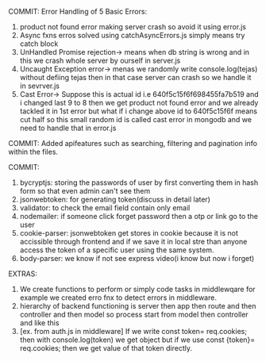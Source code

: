 COMMIT: Error Handling of 5 Basic Errors:

1. product not found error making server crash so avoid it using error.js
2. Async fxns erros solved using catchAsyncErrors.js simply means try catch block
3. UnHandled Promise rejection-> means when db string is wrong and in this we crash whole server by ourself in server.js
4. Uncaught Exception error-> menas we randomly write console.log(tejas) without defiing tejas then in that case server can crash so we handle it in sevrver.js
5. Cast Error-> Suppose this is actual id i.e 640f5c15f6f698455fa7b519 and i changed last 9 to 8 then we get product not found error and we already tackled it in 1st error but what if i change above id to 640f5c15f6f means cut half so this small random id is called cast error in mongodb and we need to handle that in error.js

COMMIT: Added apifeatures such as searching, filtering and pagination
info within the files.

COMMIT:

1. bycryptjs: storing the passwords of user by first converting them in hash form so that even admin can't see them
2. jsonwebtoken: for generating token(discuss in detail later)
3. validator: to check the email field contain only email
4. nodemailer: if someone click forget password then a otp or link go to the user
5. cookie-parser: jsonwebtoken get stores in cookie because it is not accissible through frontend and if we save it in local stre than anyone access the token of a specific user using the same system.
6. body-parser: we know if not see express video(i know but now i forget)

EXTRAS:

1. We create functions to perform or simply code tasks in middlewqare for example we created erro fnx to detect errors in middleware.
2. hierarchy of backend functioning is server then app then route and then controller and then model so process start from model then controller and like this
3. [ex. from auth.js in middleware] If we write const token= req.cookies; then with console.log(token) we get object but if we use const {token}= req.cookies; then we get value of that token directly.
